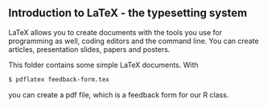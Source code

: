 ## Introduction to LaTeX - the typesetting system

LaTeX allows you to create documents with the tools you use for programming as well, coding editors and the command line. You can create articles, presentation slides, papers and posters.

This folder contains some simple LaTeX documents. With

```bash
$ pdflatex feedback-form.tex
```

you can create a pdf file, which is a feedback form for our R class.
